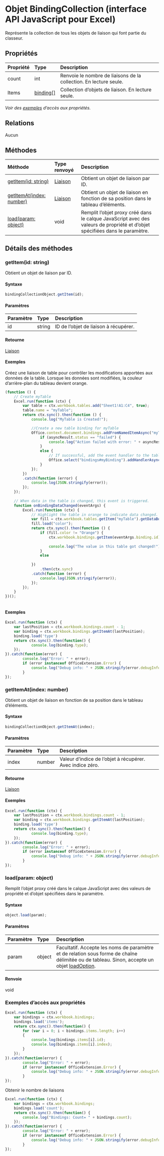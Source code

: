 # Objet BindingCollection (interface API JavaScript pour Excel)

Représente la collection de tous les objets de liaison qui font partie du classeur.

## Propriétés

| Propriété     | Type   |Description
|:---------------|:--------|:----------|
|count|int|Renvoie le nombre de liaisons de la collection. En lecture seule.|
|Items|[binding[]](binding.md)|Collection d’objets de liaison. En lecture seule.|

_Voir des [exemples](#exemples) d’accès aux propriétés._

## Relations
Aucun


## Méthodes

| Méthode           | Type renvoyé    |Description|
|:---------------|:--------|:----------|
|[getItem(id: string)](#getitemid-string)|[Liaison](binding.md)|Obtient un objet de liaison par ID.|
|[getItemAt(index: number)](#getitematindex-number)|[Liaison](binding.md)|Obtient un objet de liaison en fonction de sa position dans le tableau d’éléments.|
|[load(param: object)](#loadparam-object)|void|Remplit l’objet proxy créé dans le calque JavaScript avec des valeurs de propriété et d’objet spécifiées dans le paramètre.|

## Détails des méthodes


### getItem(id: string)
Obtient un objet de liaison par ID.

#### Syntaxe
```js
bindingCollectionObject.getItem(id);
```

#### Paramètres
| Paramètre    | Type   |Description|
|:---------------|:--------|:----------|
|id|string|ID de l’objet de liaison à récupérer.|

#### Retourne
[Liaison](binding.md)

#### Exemples

Créez une liaison de table pour contrôler les modifications apportées aux données de la table. Lorsque les données sont modifiées, la couleur d’arrière-plan du tableau devient orange.

```js
(function () {
    // Create myTable
    Excel.run(function (ctx) {
        var table = ctx.workbook.tables.add("Sheet1!A1:C4", true);
        table.name = "myTable";
        return ctx.sync().then(function () {
            console.log("MyTable is Created!");

            //Create a new table binding for myTable
            Office.context.document.bindings.addFromNamedItemAsync("myTable", Office.CoercionType.Table, { id: "myBinding" }, function (asyncResult) {
                if (asyncResult.status == "failed") {
                    console.log("Action failed with error: " + asyncResult.error.message);
                }
                else {
                    // If successful, add the event handler to the table binding.
                    Office.select("bindings#myBinding").addHandlerAsync(Office.EventType.BindingDataChanged, onBindingDataChanged);
                }
            });
        })
        .catch(function (error) {
            console.log(JSON.stringify(error));
        });
    });
    
    // When data in the table is changed, this event is triggered.
    function onBindingDataChanged(eventArgs) {
        Excel.run(function (ctx) {
            // Highlight the table in orange to indicate data changed.
            var fill = ctx.workbook.tables.getItem("myTable").getDataBodyRange().format.fill;
            fill.load("color");
            return ctx.sync().then(function () {
                if (fill.color != "Orange") {
                    ctx.workbook.bindings.getItem(eventArgs.binding.id).getTable().getDataBodyRange().format.fill.color = "Orange";
 
                    console.log("The value in this table got changed!");
                }
                else
                    
            })
                .then(ctx.sync)
            .catch(function (error) {
                console.log(JSON.stringify(error));
            });
        });
    } 
})();
 


```



#### Exemples
```js
Excel.run(function (ctx) { 
    var lastPosition = ctx.workbook.bindings.count - 1;
    var binding = ctx.workbook.bindings.getItemAt(lastPosition);
    binding.load('type')
    return ctx.sync().then(function() {
            console.log(binding.type); 
    });
}).catch(function(error) {
        console.log("Error: " + error);
        if (error instanceof OfficeExtension.Error) {
            console.log("Debug info: " + JSON.stringify(error.debugInfo));
        }
});
```


### getItemAt(index: number)
Obtient un objet de liaison en fonction de sa position dans le tableau d’éléments.

#### Syntaxe
```js
bindingCollectionObject.getItemAt(index);
```

#### Paramètres
| Paramètre    | Type   |Description|
|:---------------|:--------|:----------|
|index|number|Valeur d’indice de l’objet à récupérer. Avec indice zéro.|

#### Retourne
[Liaison](binding.md)

#### Exemples
```js
Excel.run(function (ctx) { 
    var lastPosition = ctx.workbook.bindings.count - 1;
    var binding = ctx.workbook.bindings.getItemAt(lastPosition);
    binding.load('type')
    return ctx.sync().then(function() {
            console.log(binding.type); 
    });
}).catch(function(error) {
        console.log("Error: " + error);
        if (error instanceof OfficeExtension.Error) {
            console.log("Debug info: " + JSON.stringify(error.debugInfo));
        }
});
```


### load(param: object)
Remplit l’objet proxy créé dans le calque JavaScript avec des valeurs de propriété et d’objet spécifiées dans le paramètre.

#### Syntaxe
```js
object.load(param);
```

#### Paramètres
| Paramètre    | Type   |Description|
|:---------------|:--------|:----------|
|param|object|Facultatif. Accepte les noms de paramètre et de relation sous forme de chaîne délimitée ou de tableau. Sinon, accepte un objet [loadOption](loadoption.md).|

#### Renvoie
void
### Exemples d’accès aux propriétés

```js
Excel.run(function (ctx) { 
    var bindings = ctx.workbook.bindings;
    bindings.load('items');
    return ctx.sync().then(function() {
        for (var i = 0; i < bindings.items.length; i++)
        {
            console.log(bindings.items[i].id);
            console.log(bindings.items[i].index);
        }
    });
}).catch(function(error) {
        console.log("Error: " + error);
        if (error instanceof OfficeExtension.Error) {
            console.log("Debug info: " + JSON.stringify(error.debugInfo));
        }
});
```
Obtenir le nombre de liaisons

```js
Excel.run(function (ctx) { 
    var bindings = ctx.workbook.bindings;
    bindings.load('count');
    return ctx.sync().then(function() {
        console.log("Bindings: Count= " + bindings.count);
    });
}).catch(function(error) {
        console.log("Error: " + error);
        if (error instanceof OfficeExtension.Error) {
            console.log("Debug info: " + JSON.stringify(error.debugInfo));
        }
});
```
